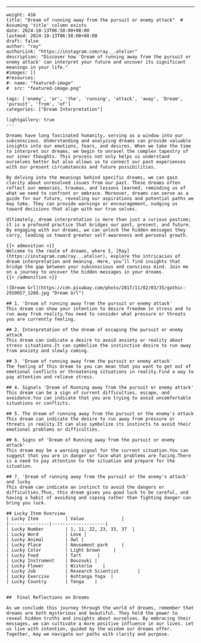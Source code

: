 ---
    weight: 416
    title: "Dream of running away from the pursuit or enemy attack"  # Assuming 'title' column exists
    date: 2024-10-13T06:58:00+08:00
    lastmod: 2024-10-13T06:58:00+08:00
    draft: false
    author: "ray"
    authorLink: "https://instagram.com/ray._.atelier"
    description: "Discover how 'Dream of running away from the pursuit or enemy attack' can interpret your future and uncover its significant meanings in your life."
    #images: []
    #resources:
    #- name: "featured-image"
    #  src: "featured-image.png"
    
    tags: ['enemy', 'or', 'the', 'running', 'attack', 'away', 'Dream', 'pursuit', 'from', 'of']
    categories: ["Dream Interpretation"]
    
    lightgallery: true
    ---
    
    Dreams have long fascinated humanity, serving as a window into our subconscious. Understanding and analyzing dreams can provide valuable insights into our emotions, fears, and desires. When we take the time to interpret our dreams, we begin to unravel the complex tapestry of our inner thoughts. This process not only helps us understand ourselves better but also allows us to connect our past experiences with our present circumstances and future possibilities.
    
    By delving into the meanings behind specific dreams, we can gain clarity about unresolved issues from our past. These dreams often reflect our memories, traumas, and lessons learned, reminding us of what we need to confront or embrace. Moreover, dreams can serve as a guide for our future, revealing our aspirations and potential paths we may take. They can provide warnings or encouragement, nudging us toward decisions that align with our true selves.
    
    Ultimately, dream interpretation is more than just a curious pastime; it is a profound practice that bridges our past, present, and future. By engaging with our dreams, we can unlock the hidden messages they carry, leading us toward greater self-awareness and personal growth.
    
    {{< admonition >}}
    Welcome to the realm of dreams, where I, [Ray](https://instagram.com/ray._.atelier), explore the intricacies of dream interpretation and meaning. Here, you’ll find insights that bridge the gap between your subconscious and conscious mind. Join me on a journey to uncover the hidden messages in your dreams.
    {{< /admonition >}}
    
    ![Dream Grl](https://cdn.pixabay.com/photo/2017/11/02/03/35/gothic-2910057_1280.jpg "Dream Grl")
    
    ## 1. 'Dream of running away from the pursuit or enemy attack'
    This dream can show your intention to desire freedom in stress and to run away from reality.You need to consider what pressure or threats you are currently feeling.
    
    ## 2. Interpretation of the dream of escaping the pursuit or enemy attack
    This dream can indicate a desire to avoid anxiety or reality about stress situations.It can symbolize the instinctive desire to run away from anxiety and slowly coming.
    
    ## 3. 'Dream of running away from the pursuit or enemy attack'
    The feeling of this dream to you can mean that you want to get out of emotional conflicts or threatening situations in reality.Find a way to pay attention and relieve stress.
    
    ## 4. Signals 'Dream of Running away from the pursuit or enemy attack'
    This dream can be a sign of current difficulties, escape, and avoidance.You can indicate that you are trying to avoid uncomfortable situations or conflicts.
    
    ## 5. The dream of running away from the pursuit or the enemy's attack
    This dream can indicate the desire to run away from pressure or threats in reality.It can also symbolize its instincts to avoid their emotional problems or difficulties.
    
    ## 6. Signs of 'Dream of Running away from the pursuit or enemy attack'
    This dream may be a warning signal for the current situation.You can suggest that you are in danger or face what problems are facing.There is a need to pay attention to the situation and prepare for the situation.
    
    ## 7. 'Dream of running away from the pursuit or the enemy's attack' and lucky
    This dream can indicate an instinct to avoid the dangers or difficulties.Thus, this dream gives you good luck to be careful, and having a habit of avoiding and coping rather than fighting danger can bring you luck.
    
    ## Lucky Item Overview
    | Lucky Item          | Value              |
    |---------------|--------------------|
    | Lucky Number        | 1, 11, 22, 23, 33, 37  |
    | Lucky Word          | Love |
    | Lucky Animal        | Owl |
    | Lucky Place         | Amusement park     |
    | Lucky Color         | Light brown     |
    | Lucky Food          | Tart      |
    | Lucky Instrument    | Bouzouki |
    | Lucky Flower        | Wisteria    |
    | Lucky Job           | Research Scientist       |
    | Lucky Exercise      | Ashtanga Yoga  |
    | Lucky Country       | Tonga    |
    
    
    ##  Final Reflections on Dreams
    
    As we conclude this journey through the world of dreams, remember that dreams are both mysterious and beautiful. They hold the power to reveal hidden truths and insights about ourselves. By embracing their messages, we can cultivate a more positive influence in our lives. Let us live with intention, guided by the wisdom our dreams offer. Together, may we navigate our paths with clarity and purpose.
    